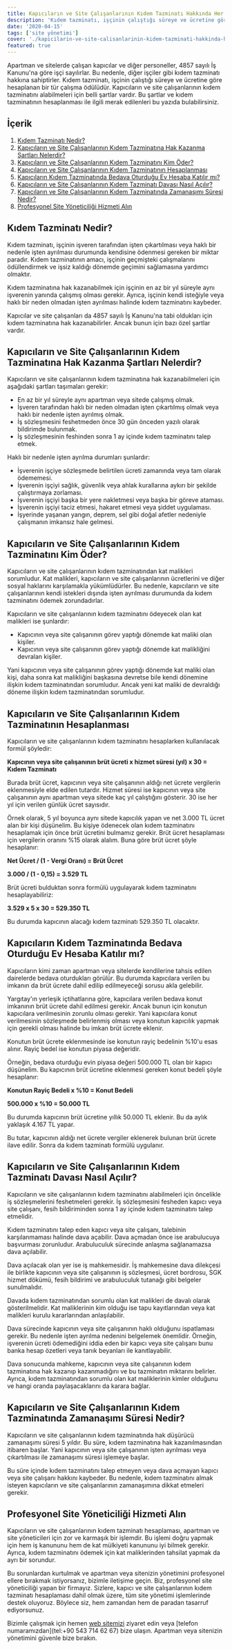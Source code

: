 ```yaml
---
title: Kapıcıların ve Site Çalışanlarının Kıdem Tazminatı Hakkında Her Şey
description: 'Kıdem tazminatı, işçinin çalıştığı süreye ve ücretine göre hesaplanan bir tür çalışma ödülüdür.'
date: '2020-04-15'
tags: ['site yönetimi']
cover: './kapicilarin-ve-site-calisanlarinin-kidem-tazminati-hakkinda-her-sey.jpg'
featured: true
---
```


Apartman ve sitelerde çalışan kapıcılar ve diğer personeller, 4857 sayılı İş Kanunu'na göre işçi sayılırlar. Bu nedenle, diğer işçiler gibi kıdem tazminatı hakkına sahiptirler. Kıdem tazminatı, işçinin çalıştığı süreye ve ücretine göre hesaplanan bir tür çalışma ödülüdür. Kapıcıların ve site çalışanlarının kıdem tazminatını alabilmeleri için belli şartlar vardır. Bu şartlar ve kıdem tazminatının hesaplanması ile ilgili merak edilenleri bu yazıda bulabilirsiniz.

## İçerik

1. [Kıdem Tazminatı Nedir?](#kidem-tazminati-nedir)
2. [Kapıcıların ve Site Çalışanlarının Kıdem Tazminatına Hak Kazanma Şartları Nelerdir?](#kapicilarin-ve-site-calisanlarinin-kidem-tazminatina-hak-kazanma-sartlari-nelerdir)
3. [Kapıcıların ve Site Çalışanlarının Kıdem Tazminatını Kim Öder?](#kapicilarin-ve-site-calisanlarinin-kidem-tazminatini-kim-oder)
4. [Kapıcıların ve Site Çalışanlarının Kıdem Tazminatının Hesaplanması](#kapicilarin-ve-site-calisanlarinin-kidem-tazminatinin-hesaplanmasi)
5. [Kapıcıların Kıdem Tazminatında Bedava Oturduğu Ev Hesaba Katılır mı?](#kapicilarin-kidem-tazminatinda-bedava-oturdugu-ev-hesaba-katilir-mi)
6. [Kapıcıların ve Site Çalışanlarının Kıdem Tazminatı Davası Nasıl Açılır?](#kapicilarin-ve-site-calisanlarinin-kidem-tazminati-davasi-nasil-acilir)
7. [Kapıcıların ve Site Çalışanlarının Kıdem Tazminatında Zamanaşımı Süresi Nedir?](#kapicilarin-ve-site-calisanlarinin-kidem-tazminatinda-zamanasimi-suresi-nedir)
8. [Profesyonel Site Yöneticiliği Hizmeti Alın](#profesyonel-site-yoneticiliği-hizmeti-alin)

## <a id="kidem-tazminati-nedir">Kıdem Tazminatı Nedir?</a>

Kıdem tazminatı, işçinin işveren tarafından işten çıkartılması veya haklı bir nedenle işten ayrılması durumunda kendisine ödenmesi gereken bir miktar paradır. Kıdem tazminatının amacı, işçinin geçmişteki çalışmalarını ödüllendirmek ve işsiz kaldığı dönemde geçimini sağlamasına yardımcı olmaktır.

Kıdem tazminatına hak kazanabilmek için işçinin en az bir yıl süreyle aynı işverenin yanında çalışmış olması gerekir. Ayrıca, işçinin kendi isteğiyle veya haklı bir neden olmadan işten ayrılması halinde kıdem tazminatını kaybeder.

Kapıcılar ve site çalışanları da 4857 sayılı İş Kanunu'na tabi oldukları için kıdem tazminatına hak kazanabilirler. Ancak bunun için bazı özel şartlar vardır.

## <a id="kapicilarin-ve-site-calisanlarinin-kidem-tazminatina-hak-kazanma-sartlari-nelerdir">Kapıcıların ve Site Çalışanlarının Kıdem Tazminatına Hak Kazanma Şartları Nelerdir?</a>

Kapıcıların ve site çalışanlarının kıdem tazminatına hak kazanabilmeleri için aşağıdaki şartları taşımaları gerekir:

- En az bir yıl süreyle aynı apartman veya sitede çalışmış olmak.
- İşveren tarafından haklı bir neden olmadan işten çıkartılmış olmak veya haklı bir nedenle işten ayrılmış olmak.
- İş sözleşmesini feshetmeden önce 30 gün önceden yazılı olarak bildirimde bulunmak.
- İş sözleşmesinin feshinden sonra 1 ay içinde kıdem tazminatını talep etmek.

Haklı bir nedenle işten ayrılma durumları şunlardır:

- İşverenin işçiye sözleşmede belirtilen ücreti zamanında veya tam olarak ödememesi.
- İşverenin işçiyi sağlık, güvenlik veya ahlak kurallarına aykırı bir şekilde çalıştırmaya zorlaması.
- İşverenin işçiyi başka bir yere nakletmesi veya başka bir göreve ataması.
- İşverenin işçiyi taciz etmesi, hakaret etmesi veya şiddet uygulaması.
- İşyerinde yaşanan yangın, deprem, sel gibi doğal afetler nedeniyle çalışmanın imkansız hale gelmesi.

## <a id="kapicilarin-ve-site-calisanlarinin-kidem-tazminatini-kim-oder">Kapıcıların ve Site Çalışanlarının Kıdem Tazminatını Kim Öder?</a>

Kapıcıların ve site çalışanlarının kıdem tazminatından kat malikleri sorumludur. Kat malikleri, kapıcıların ve site çalışanlarının ücretlerini ve diğer sosyal haklarını karşılamakla yükümlüdürler. Bu nedenle, kapıcıların ve site çalışanlarının kendi istekleri dışında işten ayrılması durumunda da kıdem tazminatını ödemek zorundadırlar.

Kapıcıların ve site çalışanlarının kıdem tazminatını ödeyecek olan kat malikleri ise şunlardır:

- Kapıcının veya site çalışanının görev yaptığı dönemde kat maliki olan kişiler.
- Kapıcının veya site çalışanının görev yaptığı dönemde kat malikliğini devralan kişiler.

Yani kapıcının veya site çalışanının görev yaptığı dönemde kat maliki olan kişi, daha sonra kat malikliğini başkasına devretse bile kendi dönemine ilişkin kıdem tazminatından sorumludur. Ancak yeni kat maliki de devraldığı döneme ilişkin kıdem tazminatından sorumludur.

## <a id="kapicilarin-ve-site-calisanlarinin-kidem-tazminatinin-hesaplanmasi">Kapıcıların ve Site Çalışanlarının Kıdem Tazminatının Hesaplanması</a>

Kapıcıların ve site çalışanlarının kıdem tazminatını hesaplarken kullanılacak formül şöyledir:

**Kapıcının veya site çalışanının brüt ücreti x hizmet süresi (yıl) x 30 = Kıdem Tazminatı**

Burada brüt ücret, kapıcının veya site çalışanının aldığı net ücrete vergilerin eklenmesiyle elde edilen tutardır. Hizmet süresi ise kapıcının veya site çalışanının aynı apartman veya sitede kaç yıl çalıştığını gösterir. 30 ise her yıl için verilen günlük ücret sayısıdır.

Örnek olarak, 5 yıl boyunca aynı sitede kapıcılık yapan ve net 3.000 TL ücret alan bir kişi düşünelim. Bu kişiye ödenecek olan kıdem tazminatını hesaplamak için önce brüt ücretini bulmamız gerekir. Brüt ücret hesaplaması için vergilerin oranını %15 olarak alalım. Buna göre brüt ücret şöyle hesaplanır:

**Net Ücret / (1 - Vergi Oranı) = Brüt Ücret**

**3.000 / (1 - 0,15) = 3.529 TL**

Brüt ücreti bulduktan sonra formülü uygulayarak kıdem tazminatını hesaplayabiliriz:

**3.529 x 5 x 30 = 529.350 TL**

Bu durumda kapıcının alacağı kıdem tazminatı 529.350 TL olacaktır.

## <a id="kapicilarin-kidem-tazminatinda-bedava-oturdugu-ev-hesaba-katilir-mi">Kapıcıların Kıdem Tazminatında Bedava Oturduğu Ev Hesaba Katılır mı?</a>

Kapıcıların kimi zaman apartman veya sitelerde kendilerine tahsis edilen dairelerde bedava oturdukları görülür. Bu durumda kapıcılara verilen bu imkanın da brüt ücrete dahil edilip edilmeyeceği sorusu akla gelebilir.

Yargıtay'ın yerleşik içtihatlarına göre, kapıcılara verilen bedava konut imkanının brüt ücrete dahil edilmesi gerekir. Ancak bunun için konutun kapıcılara verilmesinin zorunlu olması gerekir. Yani kapıcılara konut verilmesinin sözleşmede belirlenmiş olması veya konutun kapıcılık yapmak için gerekli olması halinde bu imkan brüt ücrete eklenir.

Konutun brüt ücrete eklenmesinde ise konutun rayiç bedelinin %10'u esas alınır. Rayiç bedel ise konutun piyasa değeridir.

Örneğin, bedava oturduğu evin piyasa değeri 500.000 TL olan bir kapıcı düşünelim. Bu kapıcının brüt ücretine eklenmesi gereken konut bedeli şöyle hesaplanır:

**Konutun Rayiç Bedeli x %10 = Konut Bedeli**

**500.000 x %10 = 50.000 TL**

Bu durumda kapıcının brüt ücretine yıllık 50.000 TL eklenir. Bu da aylık yaklaşık 4.167 TL yapar.

Bu tutar, kapıcının aldığı net ücrete vergiler eklenerek bulunan brüt ücrete ilave edilir. Sonra da kıdem tazminatı formülü uygulanır.

## <a id="kapicilarin-ve-site-calisanlarinin-kidem-tazminati-davasi-nasil-acilir">Kapıcıların ve Site Çalışanlarının Kıdem Tazminatı Davası Nasıl Açılır?</a>

Kapıcıların ve site çalışanlarının kıdem tazminatını alabilmeleri için öncelikle iş sözleşmelerini feshetmeleri gerekir. İş sözleşmesini fesheden kapıcı veya site çalışanı, fesih bildiriminden sonra 1 ay içinde kıdem tazminatını talep etmelidir.

Kıdem tazminatını talep eden kapıcı veya site çalışanı, talebinin karşılanmaması halinde dava açabilir. Dava açmadan önce ise arabulucuya başvurması zorunludur. Arabuluculuk sürecinde anlaşma sağlanamazsa dava açılabilir.

Dava açılacak olan yer ise iş mahkemesidir. İş mahkemesine dava dilekçesi ile birlikte kapıcının veya site çalışanının iş sözleşmesi, ücret bordrosu, SGK hizmet dökümü, fesih bildirimi ve arabuluculuk tutanağı gibi belgeler sunulmalıdır.

Davada kıdem tazminatından sorumlu olan kat malikleri de davalı olarak gösterilmelidir. Kat maliklerinin kim olduğu ise tapu kayıtlarından veya kat malikleri kurulu kararlarından anlaşılabilir.

Dava sürecinde kapıcının veya site çalışanının haklı olduğunu ispatlaması gerekir. Bu nedenle işten ayrılma nedenini belgelemek önemlidir. Örneğin, işverenin ücreti ödemediğini iddia eden bir kapıcı veya site çalışanı bunu banka hesap özetleri veya tanık beyanları ile kanıtlayabilir.

Dava sonucunda mahkeme, kapıcının veya site çalışanının kıdem tazminatına hak kazanıp kazanmadığını ve bu tazminatın miktarını belirler. Ayrıca, kıdem tazminatından sorumlu olan kat maliklerinin kimler olduğunu ve hangi oranda paylaşacaklarını da karara bağlar.

## <a id="kapicilarin-ve-site-calisanlarinin-kidem-tazminatinda-zamanasimi-suresi-nedir">Kapıcıların ve Site Çalışanlarının Kıdem Tazminatında Zamanaşımı Süresi Nedir?</a>

Kapıcıların ve site çalışanlarının kıdem tazminatında hak düşürücü zamanaşımı süresi 5 yıldır. Bu süre, kıdem tazminatına hak kazanılmasından itibaren başlar. Yani kapıcının veya site çalışanının işten ayrılması veya çıkartılması ile zamanaşımı süresi işlemeye başlar.

Bu süre içinde kıdem tazminatını talep etmeyen veya dava açmayan kapıcı veya site çalışanı hakkını kaybeder. Bu nedenle, kıdem tazminatını almak isteyen kapıcıların ve site çalışanlarının zamanaşımına dikkat etmeleri gerekir.

## <a id="profesyonel-site-yoneticiliği-hizmeti-alin">Profesyonel Site Yöneticiliği Hizmeti Alın</a>

Kapıcıların ve site çalışanlarının kıdem tazminatı hesaplaması, apartman ve site yöneticileri için zor ve karmaşık bir işlemdir. Bu işlemi doğru yapmak için hem iş kanununu hem de kat mülkiyeti kanununu iyi bilmek gerekir. Ayrıca, kıdem tazminatını ödemek için kat maliklerinden tahsilat yapmak da ayrı bir sorundur.

Bu sorunlardan kurtulmak ve apartman veya sitenizin yönetimini profesyonel ellere bırakmak istiyorsanız, bizimle iletişime geçin. Biz, profesyonel site yöneticiliği yapan bir firmayız. Sizlere, kapıcı ve site çalışanlarının kıdem tazminatı hesaplaması dahil olmak üzere, tüm site yönetimi işlemlerinde destek oluyoruz. Böylece siz, hem zamandan hem de paradan tasarruf ediyorsunuz.

Bizimle çalışmak için hemen [web sitemizi](https://bursaintegralyonetim.com) ziyaret edin veya [telefon numaramızdan](tel:+90 543 714 62 67) bize ulaşın. Apartman veya sitenizin yönetimini güvenle bize bırakın.
